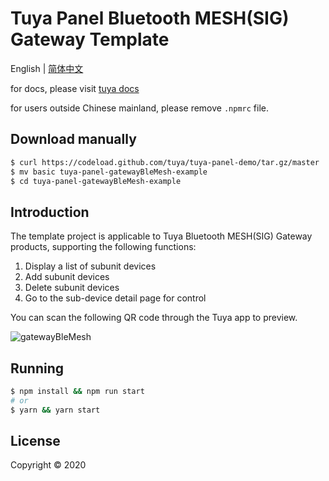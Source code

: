 # Tuya Panel Bluetooth MESH(SIG) Gateway Template

English | [简体中文](./README-zh_CN.md)

for docs, please visit [tuya docs](https://docs.tuya.com)

for users outside Chinese mainland, please remove `.npmrc` file.

## Download manually

```bash
$ curl https://codeload.github.com/tuya/tuya-panel-demo/tar.gz/master | tar -xz --strip=2 tuya-panel-demo-master/examples/gatewayBleMesh
$ mv basic tuya-panel-gatewayBleMesh-example
$ cd tuya-panel-gatewayBleMesh-example
```

## Introduction

The template project is applicable to Tuya Bluetooth MESH(SIG) Gateway products, supporting the following functions:

1. Display a list of subunit devices
2. Add subunit devices
3. Delete subunit devices
4. Go to the sub-device detail page for control

You can scan the following QR code through the Tuya app to preview.

![gatewayBleMesh](https://images.tuyacn.com/rms-static/d19f3270-7c19-11eb-b60c-35c3dc2e2583-1614773589783.png?tyName=gatewayBleMesh.png)

## Running

```bash
$ npm install && npm run start
# or
$ yarn && yarn start
```

## License

Copyright © 2020
